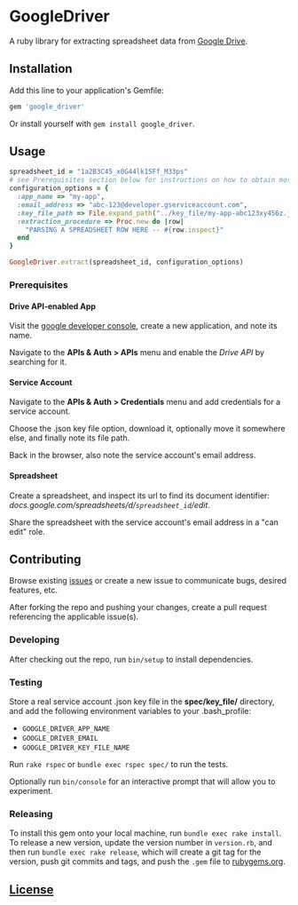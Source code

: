 # GoogleDriver

A ruby library
for extracting spreadsheet data from [Google Drive](https://www.google.com/drive/).

## Installation

Add this line to your application's Gemfile:

```ruby
gem 'google_driver'
```

Or install yourself with `gem install google_driver`.

## Usage

```` rb
spreadsheet_id = "1a2B3C45_x0G44lk15Ff_M33ps"
# see Prerequisites section below for instructions on how to obtain most of these configuration option values ...
configuration_options = {
  :app_name => "my-app",
  :email_address => "abc-123@developer.gserviceaccount.com",
  :key_file_path => File.expand_path("../key_file/my-app-abc123xy456z.json", __FILE__),
  :extraction_procedure => Proc.new do |row|
    "PARSING A SPREADSHEET ROW HERE -- #{row.inspect}"
  end
}

GoogleDriver.extract(spreadsheet_id, configuration_options)
````

### Prerequisites

#### Drive API-enabled App

Visit the [google developer console](https://console.developers.google.com), create a new application, and note its name.

Navigate to the **APIs & Auth > APIs** menu and enable the *Drive API* by searching for it.

#### Service Account

Navigate to the **APIs & Auth > Credentials** menu and add credentials for a service account.

Choose the .json key file option, download it, optionally move it somewhere else, and finally note its file path.

Back in the browser, also note the service account's email address.

#### Spreadsheet

Create a spreadsheet, and inspect its url to find its document identifier: *docs.google.com/spreadsheets/d/`spreadsheet_id`/edit*.

Share the spreadsheet with the service account's email address in a "can edit" role.

## Contributing

Browse existing [issues](https://github.com/data-creative/google-driver-ruby/issues) or create a new issue to communicate bugs, desired features, etc.

After forking the repo and pushing your changes, create a pull request referencing the applicable issue(s).

### Developing

After checking out the repo, run `bin/setup` to install dependencies.

### Testing

Store a real service account .json key file in the **spec/key_file/** directory, and add the following environment variables to your .bash_profile:

 + `GOOGLE_DRIVER_APP_NAME`
 + `GOOGLE_DRIVER_EMAIL`
 + `GOOGLE_DRIVER_KEY_FILE_NAME`

Run `rake rspec` or `bundle exec rspec spec/` to run the tests.

Optionally run `bin/console` for an interactive prompt that will allow you to experiment.

### Releasing

To install this gem onto your local machine, run `bundle exec rake install`. To release a new version, update the version number in `version.rb`, and then run `bundle exec rake release`, which will create a git tag for the version, push git commits and tags, and push the `.gem` file to [rubygems.org](https://rubygems.org).

## [License](LICENSE.txt)
